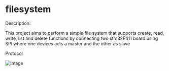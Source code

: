 # filesystem

Description: 

This project aims to perform a simple file system that supports create, read, write, list and delete functions by connecting 
two stm32F411 board using SPI where one devices acts a master and the other as slave

Protocol

![image](https://user-images.githubusercontent.com/118412269/202353622-3c0be4b7-ee8a-4830-b07f-35b733bef06f.png)
